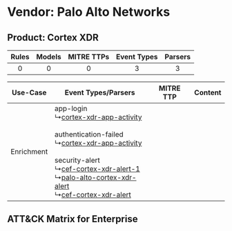 Vendor: Palo Alto Networks
==========================
Product: Cortex XDR
-------------------
| Rules | Models | MITRE TTPs | Event Types | Parsers |
|:-----:|:------:|:----------:|:-----------:|:-------:|
|   0   |   0    |     0      |      3      |    3    |

|  Use-Case  | Event Types/Parsers    | MITRE TTP | Content    |
|:----------:| ---- | --------- | ---- |
| Enrichment |  app-login<br> ↳[cortex-xdr-app-activity](Ps/pC_cortexxdrappactivity.md)<br><br> authentication-failed<br> ↳[cortex-xdr-app-activity](Ps/pC_cortexxdrappactivity.md)<br><br> security-alert<br> ↳[cef-cortex-xdr-alert-1](Ps/pC_cefcortexxdralert1.md)<br> ↳[palo-alto-cortex-xdr-alert](Ps/pC_paloaltocortexxdralert.md)<br> ↳[cef-cortex-xdr-alert](Ps/pC_cefcortexxdralert.md)<br> |    | [](RM/r_m_palo_alto_networks_cortex_xdr_Enrichment.md) |

ATT&CK Matrix for Enterprise
----------------------------
